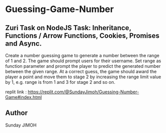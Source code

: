 # Guessing-Game-Number

## Zuri Task on NodeJS Task: Inheritance, Functions / Arrow Functions, Cookies, Promises and Async.
Create a number guessing game to generate a number between the range of 1 and 2. The game should prompt users for their username.
Set range as function parameter and prompt the player to predict the generated number between the given range. At a correct guess, 
the game should award the player a point and move them to stage 2 by increasing the range limit value by 1, e.g. range is from 1 and 3 for stage 2 and so on.

replit link : https://replit.com/@SundayJimoh/Guessing-Number-Game#index.html


## Author
Sunday JIMOH
